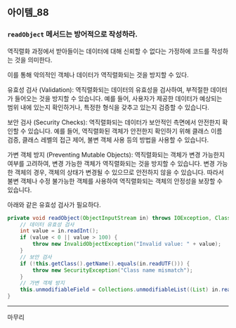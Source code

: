 ## 아이템_88
### `readObject` 메서드는 방어적으로 작성하라.

역직렬화 과정에서 받아들이는 데이터에 대해 신뢰할 수 없다는 가정하에 코드를 작성하는 것을 의미한다.

이를 통해 악의적인 객체나 데이터가 역직렬화되는 것을 방지할 수 있다.


유효성 검사 (Validation): 역직렬화되는 데이터의 유효성을 검사하여, 
부적절한 데이터가 들어오는 것을 방지할 수 있습니다. 
예를 들어, 사용자가 제공한 데이터가 예상되는 범위 내에 있는지 확인하거나,
특정한 형식을 갖추고 있는지 검증할 수 있습니다.

보안 검사 (Security Checks): 역직렬화되는 데이터가 보안적인 측면에서 안전한지 확인할 수 있습니다.
예를 들어, 역직렬화된 객체가 안전한지 확인하기 위해 클래스 이름 검증, 클래스 레벨의 접근 제어,
불변 객체 사용 등의 방법을 사용할 수 있습니다.

가변 객체 방지 (Preventing Mutable Objects): 역직렬화되는 객체가 변경 가능한지 여부를 고려하여, 
변경 가능한 객체가 역직렬화되는 것을 방지할 수 있습니다. 변경 가능한 객체의 경우, 
객체의 상태가 변경될 수 있으므로 안전하지 않을 수 있습니다.
따라서 불변 객체나 수정 불가능한 객체를 사용하여 역직렬화되는 객체의 안정성을 보장할 수 있습니다.


아래와 같은 유효성 검사가 필요하다.
```java
private void readObject(ObjectInputStream in) throws IOException, ClassNotFoundException {
    // 데이터 유효성 검사
    int value = in.readInt();
    if (value < 0 || value > 100) {
        throw new InvalidObjectException("Invalid value: " + value);
    }
    // 보안 검사
    if (!this.getClass().getName().equals(in.readUTF())) {
        throw new SecurityException("Class name mismatch");
    }
    // 가변 객체 방지
    this.unmodifiableField = Collections.unmodifiableList((List) in.readObject());
}

```
---

마무리